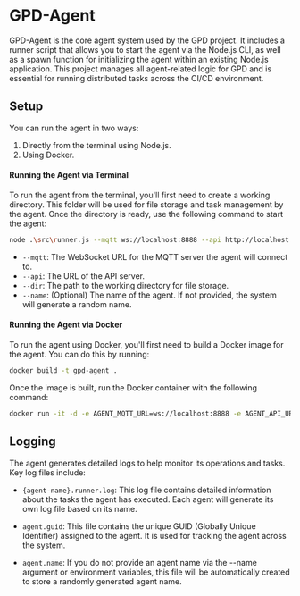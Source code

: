 # GPD-Agent
GPD-Agent is the core agent system used by the GPD project. It includes a runner script that allows you to start the agent via the Node.js CLI, as well as a spawn function for initializing the agent within an existing Node.js application. This project manages all agent-related logic for GPD and is essential for running distributed tasks across the CI/CD environment.


## Setup
You can run the agent in two ways:

1. Directly from the terminal using Node.js.
2. Using Docker.

#### Running the Agent via Terminal
To run the agent from the terminal, you'll first need to create a working directory. This folder will be used for file storage and task management by the agent. Once the directory is ready, use the following command to start the agent:
```bash
node .\src\runner.js --mqtt ws://localhost:8888 --api http://localhost:3000/api --dir D:/path/to/work/dir --name agent-name
```
- `--mqtt`: The WebSocket URL for the MQTT server the agent will connect to.
- `--api`: The URL of the API server.
- `--dir`: The path to the working directory for file storage.
- `--name`: (Optional) The name of the agent. If not provided, the system will generate a random name.

#### Running the Agent via Docker
To run the agent using Docker, you'll first need to build a Docker image for the agent. You can do this by running:
```bash
docker build -t gpd-agent .
```

Once the image is built, run the Docker container with the following command:
```bash
docker run -it -d -e AGENT_MQTT_URL=ws://localhost:8888 -e AGENT_API_URL=http://localhost:3000/api gpd-agent
```

## Logging
The agent generates detailed logs to help monitor its operations and tasks. Key log files include:

- `{agent-name}.runner.log`: This log file contains detailed information about the tasks the agent has executed. Each agent will generate its own log file based on its name.

- `agent.guid`: This file contains the unique GUID (Globally Unique Identifier) assigned to the agent. It is used for tracking the agent across the system.

- `agent.name`: If you do not provide an agent name via the --name argument or environment variables, this file will be automatically created to store a randomly generated agent name.
